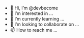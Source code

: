 - 👋 Hi, I’m @devbecome
- 👀 I’m interested in ...
- 🌱 I’m currently learning ...
- 💞️ I’m looking to collaborate on ...
- 📫 How to reach me ...

<!---
devbecome/devbecome is a ✨ special ✨ repository because its `README.md` (this file) appears on your GitHub profile.
You can click the Preview link to take a look at your changes.
--->
